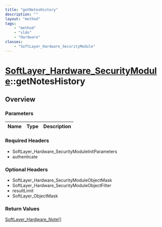 ```yaml
---
title: "getNotesHistory"
description: ""
layout: "method"
tags:
    - "method"
    - "sldn"
    - "Hardware"
classes:
    - "SoftLayer_Hardware_SecurityModule"
---
```

# [SoftLayer_Hardware_SecurityModule](/reference/services/SoftLayer_Hardware_SecurityModule)::getNotesHistory




## Overview 


### Parameters 
|Name | Type | Description |
| --- | --- | --- |


### Required Headers
* SoftLayer_Hardware_SecurityModuleInitParameters
* authenticate

### Optional Headers
* SoftLayer_Hardware_SecurityModuleObjectMask
* SoftLayer_Hardware_SecurityModuleObjectFilter
* resultLimit
* SoftLayer_ObjectMask

### Return Values
<a href='/reference/datatypes/SoftLayer_Hardware_Note'>SoftLayer_Hardware_Note[] </a>

